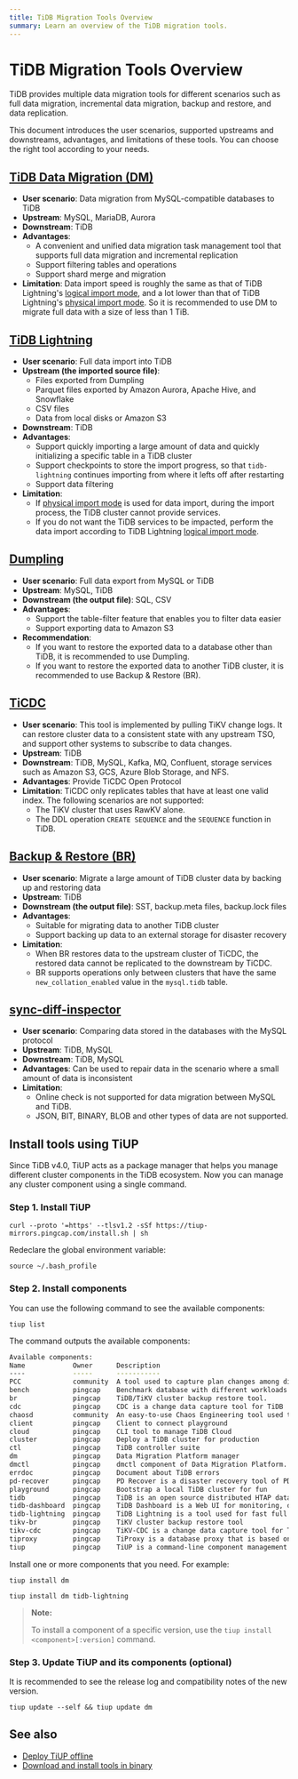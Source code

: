 ```yaml
---
title: TiDB Migration Tools Overview
summary: Learn an overview of the TiDB migration tools.
---
```


# TiDB Migration Tools Overview

TiDB provides multiple data migration tools for different scenarios such as full data migration, incremental data migration, backup and restore, and data replication.

This document introduces the user scenarios, supported upstreams and downstreams, advantages, and limitations of these tools. You can choose the right tool according to your needs.

<!--The following diagram shows the user scenario of each migration tool.

!TiDB Migration Tools media/migration-tools.png-->

## [TiDB Data Migration (DM)](/dm/dm-overview.md)

- **User scenario**: Data migration from MySQL-compatible databases to TiDB
- **Upstream**: MySQL, MariaDB, Aurora
- **Downstream**: TiDB
- **Advantages**:
    - A convenient and unified data migration task management tool that supports full data migration and incremental replication
    - Support filtering tables and operations
    - Support shard merge and migration
- **Limitation**: Data import speed is roughly the same as that of TiDB Lightning's [logical import mode](/tidb-lightning/tidb-lightning-logical-import-mode.md), and a lot lower than that of TiDB Lightning's [physical import mode](/tidb-lightning/tidb-lightning-physical-import-mode.md). So it is recommended to use DM to migrate full data with a size of less than 1 TiB.

## [TiDB Lightning](/tidb-lightning/tidb-lightning-overview.md)

- **User scenario**: Full data import into TiDB
- **Upstream (the imported source file)**:
    - Files exported from Dumpling
    - Parquet files exported by Amazon Aurora, Apache Hive, and Snowflake
    - CSV files
    - Data from local disks or Amazon S3
- **Downstream**: TiDB
- **Advantages**:
    - Support quickly importing a large amount of data and quickly initializing a specific table in a TiDB cluster
    - Support checkpoints to store the import progress, so that `tidb-lightning` continues importing from where it lefts off after restarting
    - Support data filtering
- **Limitation**:
    - If [physical import mode](/tidb-lightning/tidb-lightning-physical-import-mode-usage.md) is used for data import, during the import process, the TiDB cluster cannot provide services.
    - If you do not want the TiDB services to be impacted, perform the data import according to TiDB Lightning [logical import mode](/tidb-lightning/tidb-lightning-logical-import-mode-usage.md).

## [Dumpling](/dumpling-overview.md)

- **User scenario**: Full data export from MySQL or TiDB
- **Upstream**: MySQL, TiDB
- **Downstream (the output file)**: SQL, CSV
- **Advantages**:
    - Support the table-filter feature that enables you to filter data easier
    - Support exporting data to Amazon S3
- **Recommendation**:
    - If you want to restore the exported data to a database other than TiDB, it is recommended to use Dumpling.
    - If you want to restore the exported data to another TiDB cluster, it is recommended to use Backup & Restore (BR).

## [TiCDC](/ticdc/ticdc-overview.md)

- **User scenario**: This tool is implemented by pulling TiKV change logs. It can restore cluster data to a consistent state with any upstream TSO, and support other systems to subscribe to data changes.
- **Upstream**: TiDB
- **Downstream**: TiDB, MySQL, Kafka, MQ, Confluent, storage services such as Amazon S3, GCS, Azure Blob Storage, and NFS.
- **Advantages**: Provide TiCDC Open Protocol
- **Limitation**: TiCDC only replicates tables that have at least one valid index. The following scenarios are not supported:
    - The TiKV cluster that uses RawKV alone.
    - The DDL operation `CREATE SEQUENCE` and the `SEQUENCE` function in TiDB.

## [Backup & Restore (BR)](/br/backup-and-restore-overview.md)

- **User scenario**: Migrate a large amount of TiDB cluster data by backing up and restoring data
- **Upstream**: TiDB
- **Downstream (the output file)**: SST, backup.meta files, backup.lock files
- **Advantages**:
    - Suitable for migrating data to another TiDB cluster
    - Support backing up data to an external storage for disaster recovery
- **Limitation**:
    - When BR restores data to the upstream cluster of TiCDC, the restored data cannot be replicated to the downstream by TiCDC.
    - BR supports operations only between clusters that have the same `new_collation_enabled` value in the `mysql.tidb` table.

## [sync-diff-inspector](/sync-diff-inspector/sync-diff-inspector-overview.md)

- **User scenario**: Comparing data stored in the databases with the MySQL protocol
- **Upstream**: TiDB, MySQL
- **Downstream**: TiDB, MySQL
- **Advantages**: Can be used to repair data in the scenario where a small amount of data is inconsistent
- **Limitation**:
    - Online check is not supported for data migration between MySQL and TiDB.
    - JSON, BIT, BINARY, BLOB and other types of data are not supported.

## Install tools using TiUP

Since TiDB v4.0, TiUP acts as a package manager that helps you manage different cluster components in the TiDB ecosystem. Now you can manage any cluster component using a single command.

### Step 1. Install TiUP

```shell
curl --proto '=https' --tlsv1.2 -sSf https://tiup-mirrors.pingcap.com/install.sh | sh
```

Redeclare the global environment variable:

```shell
source ~/.bash_profile
```

### Step 2. Install components

You can use the following command to see the available components:

```shell
tiup list
```

The command outputs the available components:

```bash
Available components:
Name            Owner      Description
----            -----      -----------
PCC             community  A tool used to capture plan changes among different versions of TiDB
bench           pingcap    Benchmark database with different workloads
br              pingcap    TiDB/TiKV cluster backup restore tool.
cdc             pingcap    CDC is a change data capture tool for TiDB
chaosd          community  An easy-to-use Chaos Engineering tool used to inject failures to a physical node
client          pingcap    Client to connect playground
cloud           pingcap    CLI tool to manage TiDB Cloud
cluster         pingcap    Deploy a TiDB cluster for production
ctl             pingcap    TiDB controller suite
dm              pingcap    Data Migration Platform manager
dmctl           pingcap    dmctl component of Data Migration Platform.
errdoc          pingcap    Document about TiDB errors
pd-recover      pingcap    PD Recover is a disaster recovery tool of PD, used to recover the PD cluster which cannot start or provide services normally.
playground      pingcap    Bootstrap a local TiDB cluster for fun
tidb            pingcap    TiDB is an open source distributed HTAP database compatible with the MySQL protocol.
tidb-dashboard  pingcap    TiDB Dashboard is a Web UI for monitoring, diagnosing, and managing the TiDB cluster
tidb-lightning  pingcap    TiDB Lightning is a tool used for fast full import of large amounts of data into a TiDB cluster
tikv-br         pingcap    TiKV cluster backup restore tool
tikv-cdc        pingcap    TiKV-CDC is a change data capture tool for TiKV
tiproxy         pingcap    TiProxy is a database proxy that is based on TiDB.
tiup            pingcap    TiUP is a command-line component management tool that can help to download and install TiDB platform components to the local system
```

Install one or more components that you need. For example:

```shell
tiup install dm
```

```shell
tiup install dm tidb-lightning
```

> **Note:**
>
> To install a component of a specific version, use the `tiup install <component>[:version]` command.

### Step 3. Update TiUP and its components (optional)

It is recommended to see the release log and compatibility notes of the new version.

```shell
tiup update --self && tiup update dm
```

## See also

- [Deploy TiUP offline](/production-deployment-using-tiup.md#deploy-tiup-offline)
- [Download and install tools in binary](/download-ecosystem-tools.md)

